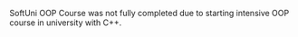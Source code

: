SoftUni OOP Course was not fully completed due to starting intensive OOP course in university with C++.
